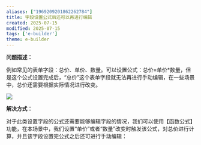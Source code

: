 ```yaml
---
aliases: ["1969209201862262784"]
title: 字段设置公式后还可以再进行编辑
created: 2025-07-15
modified: 2025-07-15
tags: ['e-builder']
theme: e-builder
---
```


**问题描述：**

例如常见的表单字段：总价、单价、数量。可以设置公式：总价=单价\*数量，但是这个公式设置完成后，“总价”这个表单字段就无法再进行手动编辑，在一些场景中，总价还需要根据实际情况进行改变。

![](https://myhelpdoc.oss-cn-heyuan.aliyuncs.com/mdimages/605ed0f37df6343f0b15b93a7f9c75c1.jpg)

**解决方式：**

对于此类设置字段的公式还需要能够编辑字段的情况，我们可以使用【函数公式】功能，在本场景中，我们设置“单价”或者“数量”改变时触发该公式，对总价进行计算，并且该字段设置完公式之后还可进行手动编辑：

